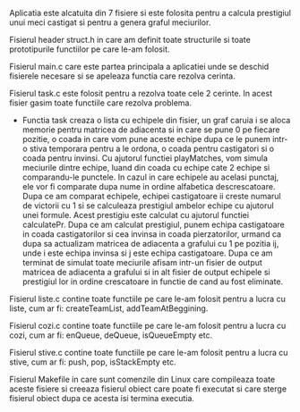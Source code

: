 Aplicatia este alcatuita din 7 fisiere si este folosita pentru a calcula prestigiul unui meci castigat si pentru a genera graful meciurilor.

Fisierul header struct.h in care am definit toate structurile si toate prototipurile functiilor pe care le-am folosit.

Fisierul main.c care este partea principala a aplicatiei unde se deschid fisierele necesare si se apeleaza functia care rezolva cerinta.

Fisierul task.c este folosit pentru a rezolva toate cele 2 cerinte. In acest fisier gasim toate functiile care rezolva problema.
- Functia task creaza o lista cu echipele din fisier, un graf caruia i se aloca memorie pentru matricea de adiacenta si in care se pune 0 pe fiecare pozitie, o coada in care vom pune aceste echipe dupa ce le punem intr-o stiva temporara pentru a le ordona, o coada pentru castigatori si o coada pentru invinsi. Cu ajutorul functiei playMatches, vom simula meciurile dintre echipe, luand din coada cu echipe cate 2 echipe si comparandu-le punctele. In cazul in care echipele au acelasi punctaj, ele vor fi comparate dupa nume in ordine alfabetica descrescatoare. Dupa ce am comparat echipele, echipei castigatoare ii creste numarul de victorii cu 1 si se calculeaza prestigiul ambelor echipe cu ajutorul unei formule. Acest prestigiu este calculat cu ajutorul functiei calculatePr. Dupa ce am calculat prestigiul, punem echipa castigatoare in coada castigatorilor si cea invinsa in coada pierzatorilor, urmand ca dupa sa actualizam matricea de adiacenta a grafului cu 1 pe pozitia ij, unde i este echipa invinsa si j este echipa castigatoare. Dupa ce am terminat de simulat toate meciurile afisam intr-un fisier de output matricea de adiacenta a grafului si in alt fisier de output echipele si prestigiul lor in ordine crescatoare in functie de cand au fost eliminate.

Fisierul liste.c contine toate functiile pe care le-am folosit pentru a lucra cu liste, cum ar fi: createTeamList, addTeamAtBeggining.

Fisierul cozi.c contine toate functiile pe care le-am folosit pentru a lucra cu cozi, cum ar fi: enQueue, deQueue, isQueueEmpty etc.

Fisierul stive.c contine toate functiile pe care le-am folosit pentru a lucra cu stive, cum ar fi: push, pop, isStackEmpty etc.

Fisierul Makefile in care sunt comenzile din Linux care compileaza toate aceste fisiere si creeaza fisierul obiect care poate fi executat si care sterge fisierul obiect dupa ce acesta isi termina executia.
